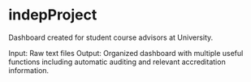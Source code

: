 # indepProject

Dashboard created for student course advisors at University. 

Input: Raw text files
Output: Organized dashboard with multiple useful functions including automatic auditing and relevant accreditation information.
